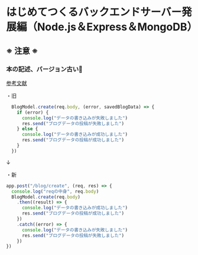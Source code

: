 # はじめてつくるバックエンドサーバー発展編（Node.js＆Express＆MongoDB）

## ※ 注意 ※

### 本の記述、バージョン古い🥺

<a href="https://stackoverflow-com.translate.goog/questions/75701761/mongooseerror-model-create-no-longer-accepts-a-callback?_x_tr_sl=vi&_x_tr_tl=ja&_x_tr_hl=ja&_x_tr_pto=sc" target="_blank">参考文献</a>

・旧
```javascript
  BlogModel.create(req.body, (error, savedBlogData) => {
    if (error) {
      console.log("データの書き込みが失敗しました")
      res.send("ブログデータの投稿が失敗しました")
    } else {
      console.log("データの書き込みが成功しました")
      res.send("ブログデータの投稿が成功しました")
    }
  })
```

↓

・新
```javascript
app.post("/blog/create", (req, res) => {
  console.log("reqの中身", req.body)
  BlogModel.create(req.body)
    .then((result) => {
      console.log("データの書き込みが成功しました")
      res.send("ブログデータの投稿が成功しました")
    })
    .catch((error) => {
      console.log("データの書き込みが失敗しました")
      res.send("ブログデータの投稿が失敗しました")
    })
})
```